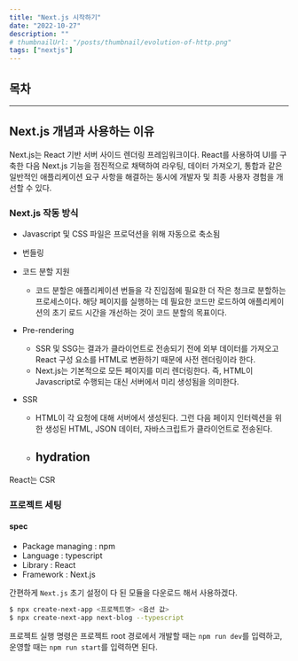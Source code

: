 ```yaml
---
title: "Next.js 시작하기"
date: "2022-10-27"
description: ""
# thumbnailUrl: "/posts/thumbnail/evolution-of-http.png"
tags: ["nextjs"]
---
```


## 목차

---

## Next.js 개념과 사용하는 이유

Next.js는 React 기반 서버 사이드 렌더링 프레임워크이다.
React를 사용하여 UI를 구축한 다음 Next.js 기능을 점진적으로 채택하여 라우팅, 데이터 가져오기, 통합과 같은 일반적인 애플리케이션 요구 사항을 해결하는 동시에 개발자 및 최종 사용자 경험을 개선할 수 있다.

### Next.js 작동 방식

- Javascript 및 CSS 파일은 프로덕션을 위해 자동으로 축소됨
- 번들링
- 코드 분할 지원
  - 코드 분할은 애플리케이션 번들을 각 진입점에 필요한 더 작은 청크로 분할하는 프로세스이다. 해당 페이지를 실행하는 데 필요한 코드만 로드하여 애플리케이션의 초기 로드 시간을 개선하는 것이 코드 분할의 목표이다.
- Pre-rendering

  - SSR 및 SSG는 결과가 클라이언트로 전송되기 전에 외부 데이터를 가져오고 React 구성 요소를 HTML로 변환하기 때문에 사전 렌더링이라 한다.
  - Next.js는 기본적으로 모든 페이지를 미리 렌더링한다. 즉, HTML이 Javascript로 수행되는 대신 서버에서 미리 생성됨을 의미한다.

- SSR
  - HTML이 각 요청에 대해 서버에서 생성된다. 그런 다음 페이지 인터렉션을 위한 생성된 HTML, JSON 데이터, 자바스크립트가 클라이언트로 전송된다.
  - hydration
    -

React는 CSR

### 프로젝트 세팅

#### spec

- Package managing : npm
- Language : typescript
- Library : React
- Framework : Next.js

간편하게 `Next.js` 초기 설정이 다 된 모듈을 다운로드 해서 사용하겠다.

```bash
$ npx create-next-app <프로젝트명> <옵션 값>
$ npx create-next-app next-blog --typescript
```

프로젝트 실행 명령은 프로젝트 root 경로에서 개발할 때는 `npm run dev`를 입력하고, 운영할 때는 `npm run start`를 입력하면 된다.
